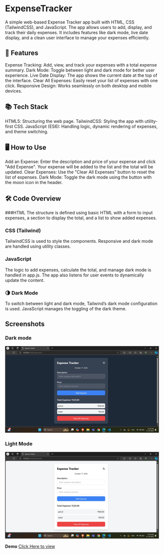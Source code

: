 ﻿# ExpenseTracker

A simple web-based Expense Tracker app built with HTML, CSS (TailwindCSS), and JavaScript. The app allows users to add, display, and track their daily expenses. It includes features like dark mode, live date display, and a clean user interface to manage your expenses efficiently.

## 🚀 Features
Expense Tracking: Add, view, and track your expenses with a total expense summary.
Dark Mode: Toggle between light and dark mode for better user experience.
Live Date Display: The app shows the current date at the top of the interface.
Clear All Expenses: Easily reset your list of expenses with one click.
Responsive Design: Works seamlessly on both desktop and mobile devices.

## 📚 Tech Stack
HTML5: Structuring the web page.
TailwindCSS: Styling the app with utility-first CSS.
JavaScript (ES6): Handling logic, dynamic rendering of expenses, and theme switching.

## 🖥️ How to Use
Add an Expense: Enter the description and price of your expense and click "Add Expense". Your expense will be added to the list and the total will be updated.
Clear Expenses: Use the "Clear All Expenses" button to reset the list of expenses.
Dark Mode: Toggle the dark mode using the button with the moon icon in the header.

## 🛠️ Code Overview
###HTML
The structure is defined using basic HTML with a form to input expenses, a section to display the total, and a list to show added expenses.

### CSS (Tailwind)
TailwindCSS is used to style the components. Responsive and dark mode are handled using utility classes.

### JavaScript
The logic to add expenses, calculate the total, and manage dark mode is handled in app.js. The app also listens for user events to dynamically update the content.

### 🌗 Dark Mode
To switch between light and dark mode, Tailwind’s dark mode configuration is used. JavaScript manages the toggling of the dark theme.

## Screenshots
### Dark mode
![Expense Tracker Screenshot](/darkmode-demo.webp)

### Light Mode
![Expense Tracker Screenshot](/lightmode_demo.webp)

**Demo**
[Click Here to view]()
